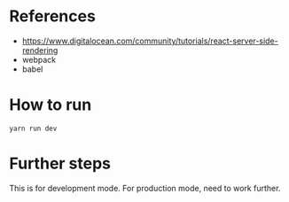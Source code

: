 # References

- https://www.digitalocean.com/community/tutorials/react-server-side-rendering
- webpack
- babel

# How to run

```
yarn run dev
```

# Further steps

This is for development mode.
For production mode, need to work further.
